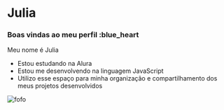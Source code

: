 # Julia

### Boas vindas ao meu perfil :blue_heart

Meu nome é Julia
- Estou estudando na Alura
- Estou me desenvolvendo na linguagem JavaScript
- Utilizo esse espaço para minha organização e
compartilhamento dos meus projetos desenvolvidos

![fofo](https://media1.tenor.com/m/aKFaZBrZFYcAAAAC/excited-spin.gif)

